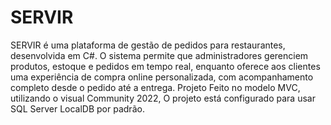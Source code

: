 # SERVIR
SERVIR é uma plataforma de gestão de pedidos para restaurantes, desenvolvida em C#. O sistema permite que administradores gerenciem produtos, estoque e pedidos em tempo real, enquanto oferece aos clientes uma experiência de compra online personalizada, com acompanhamento completo desde o pedido até a entrega.
Projeto Feito no modelo MVC, utilizando o visual Community 2022, O projeto está configurado para usar SQL Server LocalDB por padrão.
